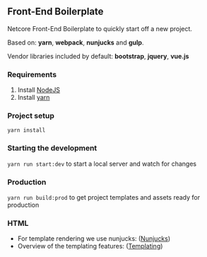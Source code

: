 ## Front-End Boilerplate

Netcore Front-End Boilerplate to quickly start off a new project.

Based on: **yarn**, **webpack**, **nunjucks** and **gulp**.

Vendor libraries included by default: **bootstrap**, **jquery**, **vue.js**

### Requirements
1. Install [NodeJS](https://nodejs.org/en/)
3. Install [yarn](https://yarnpkg.com/en/docs/install)

### Project setup

`yarn install`

### Starting the development
`yarn run start:dev` to start a local server and watch for changes

### Production
`yarn run build:prod` to get project templates and assets ready for production

### HTML
* For template rendering we use nunjucks: ([Nunjucks](https://mozilla.github.io/nunjucks/))
* Overview of the templating features: ([Templating](https://mozilla.github.io/nunjucks/templating.html))
